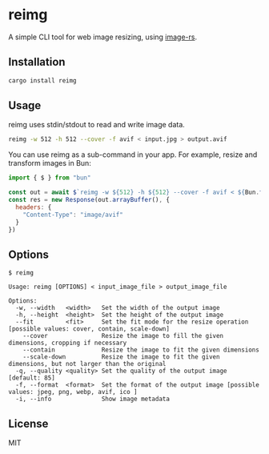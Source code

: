 # reimg

A simple CLI tool for web image resizing, using [image-rs](https://github.com/image-rs/image).

## Installation

```bash
cargo install reimg
```

## Usage

reimg uses stdin/stdout to read and write image data.

```bash
reimg -w 512 -h 512 --cover -f avif < input.jpg > output.avif
```

You can use reimg as a sub-command in your app. For example, resize and transform images in Bun:

```js
import { $ } from "bun"

const out = await $`reimg -w ${512} -h ${512} --cover -f avif < ${Bun.file("input.jpg")}`.quiet()
const res = new Response(out.arrayBuffer(), {
  headers: {
    "Content-Type": "image/avif"
  }
})
```

## Options

```
$ reimg

Usage: reimg [OPTIONS] < input_image_file > output_image_file

Options:
  -w, --width   <width>   Set the width of the output image
  -h, --height  <height>  Set the height of the output image
  --fit         <fit>     Set the fit mode for the resize operation [possible values: cover, contain, scale-down]
    --cover               Resize the image to fill the given dimensions, cropping if necessary
    --contain             Resize the image to fit the given dimensions
    --scale-down          Resize the image to fit the given dimensions, but not larger than the original
  -q, --quality <quality> Set the quality of the output image [default: 85]
  -f, --format  <format>  Set the format of the output image [possible values: jpeg, png, webp, avif, ico ]
  -i, --info              Show image metadata
```

## License

MIT
